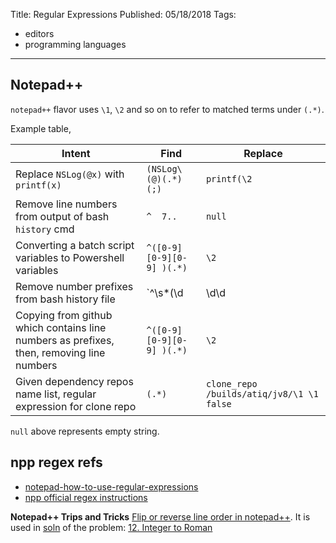 Title: Regular Expressions
Published: 05/18/2018
Tags:
  - editors
  - programming languages
---
## Notepad++
`notepad++` flavor uses `\1`, `\2` and so on to refer to matched terms under `(.*)`.

Example table,

| Intent                               |          Find         |    Replace   |
|--------------------------------------|-----------------------|--------------|
| Replace `NSLog(@x)` with `printf(x)` | `(NSLog\(@)(.*) (;)`  | `printf(\2`  |
| Remove line numbers from output of bash `history` cmd | `^  7..` | `null`   |
| Converting a batch script variables to Powershell variables | `^([0-9][0-9][0-9] )(.*)`  | `\2`  |
| Remove number prefixes from bash history file | `^\s*(\d|\d\d|\d\d\d)\s\s(\S)` | `\2` |
| Copying from github which contains line numbers as prefixes, then, removing line numbers | `^([0-9][0-9][0-9] )(.*)` | `\2` |
| Given dependency repos name list, regular expression for clone repo | `(.*)` | `clone_repo /builds/atiq/jv8/\1 \1 false` |

`null` above represents empty string.

## npp regex refs
- [notepad-how-to-use-regular-expressions](http://markantoniou.blogspot.com/2008/06/notepad-how-to-use-regular-expressions.html)
- [npp official regex instructions](http://docs.notepad-plus-plus.org/index.php/Regular_Expressions)

**Notepad++ Trips and Tricks**
[Flip or reverse line order in notepad++](https://superuser.com/questions/331098/flip-or-reverse-line-order-in-notepad). It is used in [soln](https://github.com/atiq-cs/Problem-Solving/blob/master/general-solving/leetcode/0012_integer-to-roman.cs) of the problem: [12. Integer to Roman](https://leetcode.com/problems/integer-to-roman)
